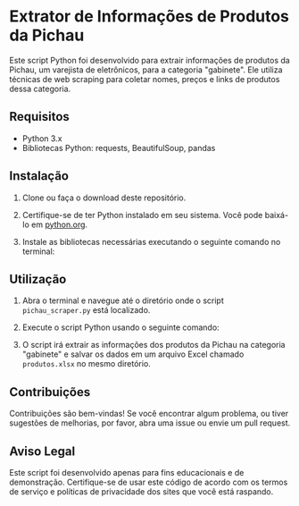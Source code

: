 # Extrator de Informações de Produtos da Pichau

Este script Python foi desenvolvido para extrair informações de produtos da Pichau, um varejista de eletrônicos, para a categoria "gabinete". Ele utiliza técnicas de web scraping para coletar nomes, preços e links de produtos dessa categoria.

## Requisitos

- Python 3.x
- Bibliotecas Python: requests, BeautifulSoup, pandas

## Instalação

1. Clone ou faça o download deste repositório.

2. Certifique-se de ter Python instalado em seu sistema. Você pode baixá-lo em [python.org](https://www.python.org/downloads/).

3. Instale as bibliotecas necessárias executando o seguinte comando no terminal:


## Utilização

1. Abra o terminal e navegue até o diretório onde o script `pichau_scraper.py` está localizado.

2. Execute o script Python usando o seguinte comando:


3. O script irá extrair as informações dos produtos da Pichau na categoria "gabinete" e salvar os dados em um arquivo Excel chamado `produtos.xlsx` no mesmo diretório.

## Contribuições

Contribuições são bem-vindas! Se você encontrar algum problema, ou tiver sugestões de melhorias, por favor, abra uma issue ou envie um pull request.

## Aviso Legal

Este script foi desenvolvido apenas para fins educacionais e de demonstração. Certifique-se de usar este código de acordo com os termos de serviço e políticas de privacidade dos sites que você está raspando.
